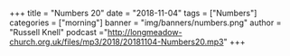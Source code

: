 +++
title = "Numbers 20"
date = "2018-11-04"
tags = ["Numbers"]
categories = ["morning"]
banner = "img/banners/numbers.png"
author = "Russell Knell"
podcast ="http://longmeadow-church.org.uk/files/mp3/2018/20181104-Numbers20.mp3"
+++
